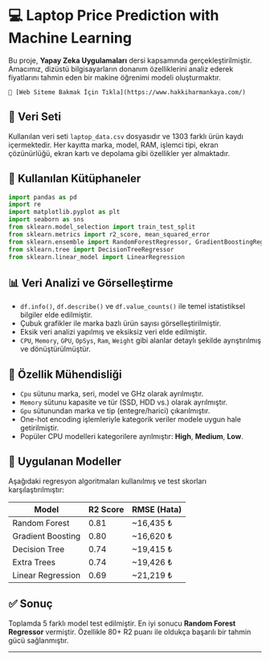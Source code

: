 # 💻 Laptop Price Prediction with Machine Learning

Bu proje, **Yapay Zeka Uygulamaları** dersi kapsamında gerçekleştirilmiştir. Amacımız, dizüstü bilgisayarların donanım özelliklerini analiz ederek fiyatlarını tahmin eden bir makine öğrenimi modeli oluşturmaktır.
```
🔗 [Web Siteme Bakmak İçin Tıkla](https://www.hakkiharmankaya.com/)
```
## 📂 Veri Seti

Kullanılan veri seti `laptop_data.csv` dosyasıdır ve 1303 farklı ürün kaydı içermektedir. Her kayıtta marka, model, RAM, işlemci tipi, ekran çözünürlüğü, ekran kartı ve depolama gibi özellikler yer almaktadır.

## 🔧 Kullanılan Kütüphaneler

```python
import pandas as pd
import re
import matplotlib.pyplot as plt
import seaborn as sns
from sklearn.model_selection import train_test_split
from sklearn.metrics import r2_score, mean_squared_error
from sklearn.ensemble import RandomForestRegressor, GradientBoostingRegressor, ExtraTreesRegressor
from sklearn.tree import DecisionTreeRegressor
from sklearn.linear_model import LinearRegression
```

## 📊 Veri Analizi ve Görselleştirme

- `df.info()`, `df.describe()` ve `df.value_counts()` ile temel istatistiksel bilgiler elde edilmiştir.
- Çubuk grafikler ile marka bazlı ürün sayısı görselleştirilmiştir.
- Eksik veri analizi yapılmış ve eksiksiz veri elde edilmiştir.
- `CPU`, `Memory`, `GPU`, `OpSys`, `Ram`, `Weight` gibi alanlar detaylı şekilde ayrıştırılmış ve dönüştürülmüştür.

## 🧠 Özellik Mühendisliği

- `Cpu` sütunu marka, seri, model ve GHz olarak ayrılmıştır.
- `Memory` sütunu kapasite ve tür (SSD, HDD vs.) olarak ayrılmıştır.
- `Gpu` sütunundan marka ve tip (entegre/harici) çıkarılmıştır.
- One-hot encoding işlemleriyle kategorik veriler modele uygun hale getirilmiştir.
- Popüler CPU modelleri kategorilere ayrılmıştır: **High**, **Medium**, **Low**.

## 🤖 Uygulanan Modeller

Aşağıdaki regresyon algoritmaları kullanılmış ve test skorları karşılaştırılmıştır:

| Model                    | R2 Score | RMSE (Hata)   |
|--------------------------|----------|---------------|
| Random Forest            | 0.81     | ~16,435 ₺     |
| Gradient Boosting        | 0.80     | ~16,620 ₺     |
| Decision Tree            | 0.74     | ~19,415 ₺     |
| Extra Trees              | 0.74     | ~19,426 ₺     |
| Linear Regression        | 0.69     | ~21,219 ₺     |

## ✅ Sonuç

Toplamda 5 farklı model test edilmiştir. En iyi sonucu **Random Forest Regressor** vermiştir. Özellikle 80+ R2 puanı ile oldukça başarılı bir tahmin gücü sağlanmıştır.

---


